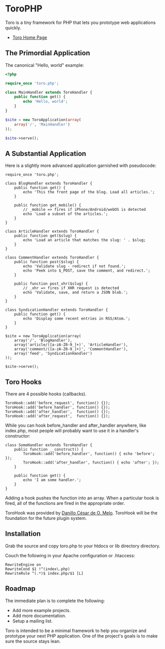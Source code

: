 # ToroPHP

Toro is a tiny framework for PHP that lets you prototype web applications quickly.

* [Toro Home Page](http://toroweb.org)

## The Primordial Application

The canonical "Hello, world" example:

```php
<?php

require_once 'toro.php';

class MainHandler extends ToroHandler {
    public function get() {
        echo 'Hello, world';
    }
}

$site = new ToroApplication(array(
    array('/', 'MainHandler')
));

$site->serve();
```

## A Substantial Application

Here is a slightly more advanced application garnished with pseudocode:

    require_once 'toro.php';

    class BlogHandler extends ToroHandler {
        public function get() {
            echo 'This the front page of the blog. Load all articles.';
        }

        public function get_mobile() {
            // _mobile => fires if iPhone/Android/webOS is detected
            echo 'Load a subset of the articles.';
        }
    }

    class ArticleHandler extends ToroHandler {
        public function get($slug) {
            echo 'Load an article that matches the slug: ' . $slug;
        }
    }

    class CommentHandler extends ToroHandler {
        public function post($slug) {
            echo 'Validate slug - redirect if not found.';
            echo 'Peek into $_POST, save the comment, and redirect.';
        }

        public function post_xhr($slug) {
            // _xhr => fires if XHR request is detected
            echo 'Validate, save, and return a JSON blob.';
        }
    }

    class SyndicationHandler extends ToroHandler {
        public function get() {
            echo 'Display some recent entries in RSS/Atom.';
        }
    }

    $site = new ToroApplication(array(
        array('/', 'BlogHandler'),
        array('article/([a-zA-Z0-9_]+)', 'ArticleHandler'),
        array('comment/([a-zA-Z0-9_]+)', 'CommentHandler'),
        array('feed', 'SyndicationHandler')
    ));

    $site->serve();


## Toro Hooks

There are 4 possible hooks (callbacks).

    ToroHook::add('before_request', function() {});
    ToroHook::add('before_handler', function() {});
    ToroHook::add('after_handler',  function() {});
    ToroHook::add('after_request',  function() {});

While you can hook before\_handler and after\_handler anywhere, like index.php, most people will probably want to use it in a handler's constructor:

    class SomeHandler extends ToroHandler {
        public function __construct() {
            ToroHook::add('before_handler', function() { echo 'before'; });
            ToroHook::add('after_handler', function() { echo 'after'; });
        }

        public function get() {
            echo 'I am some handler.';
        }
    }

Adding a hook pushes the function into an array. When a particular hook is fired, all of the functions are fired in the appropriate order.

ToroHook was provided by [Danillo César de O. Melo](https://github.com/danillos/fire_event/blob/master/Event.php). ToroHook will be the foundation for the future plugin system.

## Installation

Grab the source and copy toro.php to your htdocs or lib directory directory.

Couch the following in your Apache configuration or .htaccess:

    RewriteEngine on
    RewriteCond $1 !^(index\.php)
    RewriteRule ^(.*)$ index.php/$1 [L]

## Roadmap

The immediate plan is to complete the following:

* Add more example projects.
* Add more documentation.
* Setup a mailing list.

Toro is intended to be a minimal framework to help you organize and prototype your next PHP application. One of the project's goals is to make sure the source stays lean.